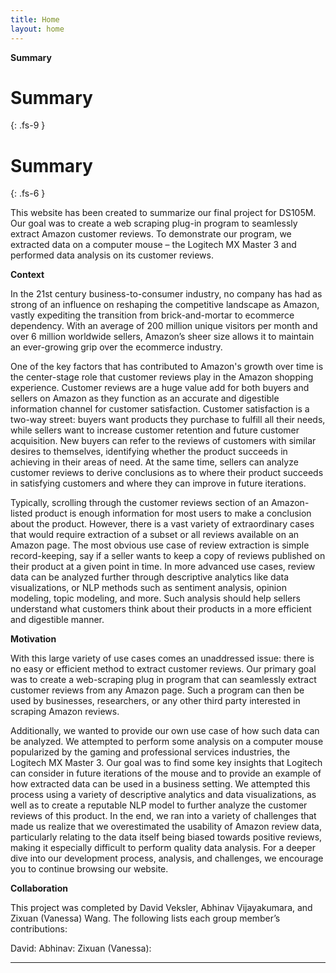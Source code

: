 ```yaml
---
title: Home
layout: home
---
```


**Summary**


# Summary
{: .fs-9 }

# Summary
{: .fs-6 }

This website has been created to summarize our final project for DS105M. Our goal was to create a web scraping plug-in program to seamlessly extract Amazon customer reviews. To demonstrate our program, we extracted data on a computer mouse – the Logitech MX Master 3 and performed data analysis on its customer reviews. 

**Context**

In the 21st century business-to-consumer industry, no company has had as strong of an influence on reshaping the competitive landscape as Amazon, vastly expediting the transition from brick-and-mortar to ecommerce dependency. With an average of 200 million unique visitors per month and over 6 million worldwide sellers, Amazon’s sheer size allows it to maintain an ever-growing grip over the ecommerce industry. 

One of the key factors that has contributed to Amazon's growth over time is the center-stage role that customer reviews play in the Amazon shopping experience. Customer reviews are a huge value add for both buyers and sellers on Amazon as they function as an accurate and digestible information channel for customer satisfaction. Customer satisfaction is a two-way street: buyers want products they purchase to fulfill all their needs, while sellers want to increase customer retention and future customer acquisition. New buyers can refer to the reviews of customers with similar desires to themselves, identifying whether the product succeeds in achieving in their areas of need. At the same time, sellers can analyze customer reviews to derive conclusions as to where their product succeeds in satisfying customers and where they can improve in future iterations. 

Typically, scrolling through the customer reviews section of an Amazon-listed product is enough information for most users to make a conclusion about the product. However, there is a vast variety of extraordinary cases that would require extraction of a subset or all reviews available on an Amazon page. The most obvious use case of review extraction is simple record-keeping, say if a seller wants to keep a copy of reviews published on their product at a given point in time. In more advanced use cases, review data can be analyzed further through descriptive analytics like data visualizations, or NLP methods such as sentiment analysis, opinion modeling, topic modeling, and more. Such analysis should help sellers understand what customers think about their products in a more efficient and digestible manner. 

**Motivation**

With this large variety of use cases comes an unaddressed issue: there is no easy or efficient method to extract customer reviews. Our primary goal was to create a web-scraping plug in program that can seamlessly extract customer reviews from any Amazon page. Such a program can then be used by businesses, researchers, or any other third party interested in scraping Amazon reviews.   

Additionally, we wanted to provide our own use case of how such data can be analyzed. We attempted to perform some analysis on a computer mouse popularized by the gaming and professional services industries, the Logitech MX Master 3. Our goal was to find some key insights that Logitech can consider in future iterations of the mouse and to provide an example of how extracted data can be used in a business setting. We attempted this process using a variety of descriptive analytics and data visualizations, as well as to create a reputable NLP model to further analyze the customer reviews of this product. In the end, we ran into a variety of challenges that made us realize that we overestimated the usability of Amazon review data, particularly relating to the data itself being biased towards positive reviews, making it especially difficult to perform quality data analysis. For a deeper dive into our development process, analysis, and challenges, we encourage you to continue browsing our website. 

**Collaboration**

This project was completed by David Veksler, Abhinav Vijayakumara, and Zixuan (Vanessa) Wang. The following lists each group member’s contributions:

David: 
Abhinav: 
Zixuan (Vanessa): 

----

[^1]: [This website is for educational purposes only and not intended for any professional or monetizable use]
[^2]: [To access our Github Repository click here](https://github.com/dveksler02/dveksler02.github.io).
[^3]: [To learn about the course and project requirements click here](https://lse-dsi.github.io/lse-ds105-course-notes/).
